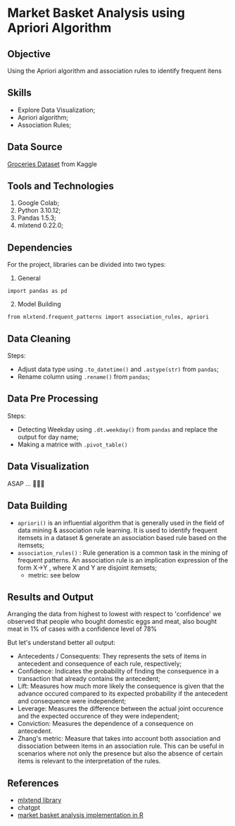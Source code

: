 <h1> Market Basket Analysis using Apriori Algorithm</h1>

<h2>Objective </h2>
Using the Apriori algorithm and association rules to identify frequent itens

<h2>Skills </h2>

* Explore Data Visualization;
* Apriori algorithm;
* Association Rules;

<h2>Data Source </h2>

[Groceries Dataset](https://www.kaggle.com/datasets/heeraldedhia/groceries-dataset) from Kaggle

<h2>Tools and Technologies </h2>

1. Google Colab;
2. Python 3.10.12;
3. Pandas 1.5.3;
4. mlxtend 0.22.0;


<h2>Dependencies </h2>
For the project, libraries can be divided into two types:

1. General

```
import pandas as pd
```

2. Model Building

```
from mlxtend.frequent_patterns import association_rules, apriori
```

<h2>Data Cleaning</h2>

Steps:

* Adjust data type using `.to_datetime()` and `.astype(str)` from `pandas`;
* Rename column using `.rename()` from `pandas`;

<h2>Data Pre Processing</h2>

Steps:
* Detecting Weekday using `.dt.weekday()` from `pandas` and replace the output for day name;
* Making a matrice with `.pivot_table()`

<h2>Data Visualization</h2>

ASAP ... 🚧👩‍💻

<h2>Data Building</h2>

* `apriori()` is an influential algorithm that is generally used in the field of data mining & association rule learning. It is used to identify frequent itemsets in a dataset & generate an association based rule based on the itemsets;
* `association_rules()` : Rule generation is a common task in the mining of frequent patterns. An association rule is an implication expression of the form X→Y
, where X and Y are disjoint itemsets;
  * metric: see below


<h2>Results and Output</h2>

Arranging the data from highest to lowest with respect to 'confidence' we observed that people who bought domestic eggs and meat, also bought meat in 1% of cases with a confidence level of 78%

But let's understand better all output:

* Antecedents / Consequents: They represents the sets of items in antecedent and consequence of each rule, respectively;
* Confidence: Indicates the probability of finding the consequence in a transaction that already contains the antecedent;
* Lift: Measures how much more likely the consequence is given that the advance occured compared to its expected probability if the antecedent and consequence were independent;
* Leverage: Measures the difference between the actual joint occurence and the expected occurence of they were independent;
* Conviction: Measures the dependence of a consequence on antecedent.
* Zhang's metric: Measure that takes into account both association and dissociation between items in an association rule. This can be useful in scenarios where not only the presence but also the absence of certain items is relevant to the interpretation of the rules.


<h2>References</h2>

* [mlxtend library](https://rasbt.github.io/mlxtend/user_guide/frequent_patterns/association_rules/)
* chatgpt
* [market basket analysis implementation in R](https://www.kaggle.com/code/heeraldedhia/market-basket-analysis-using-apriori-algorithm)
